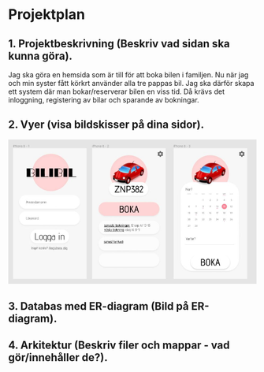 # Projektplan

## 1. Projektbeskrivning (Beskriv vad sidan ska kunna göra).
Jag ska göra en hemsida som är till för att boka bilen i familjen. Nu när jag och min syster fått körkrt använder alla tre pappas bil. Jag ska därför skapa ett system där man bokar/reserverar bilen en viss tid. Då krävs det inloggning, registering av bilar och sparande av bokningar. 
## 2. Vyer (visa bildskisser på dina sidor).
![figma-skiss-slutprojekt-WSP](figma-skiss-slutprojekt-WSP.jpg)
## 3. Databas med ER-diagram (Bild på ER-diagram).
## 4. Arkitektur (Beskriv filer och mappar - vad gör/innehåller de?).


